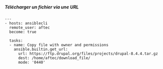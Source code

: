 
##### Télécharger un fichier via une URL

```
---
- hosts: ansiblecli
  remote_user: aftec
  become: true

  tasks: 
  - name: Copy file with owner and permissions
    ansible.builtin.get_url:
      url: https://ftp.drupal.org/files/projects/drupal-8.4.4.tar.gz
      dest: /home/aftec/download_file/
      mode: '0440'
```